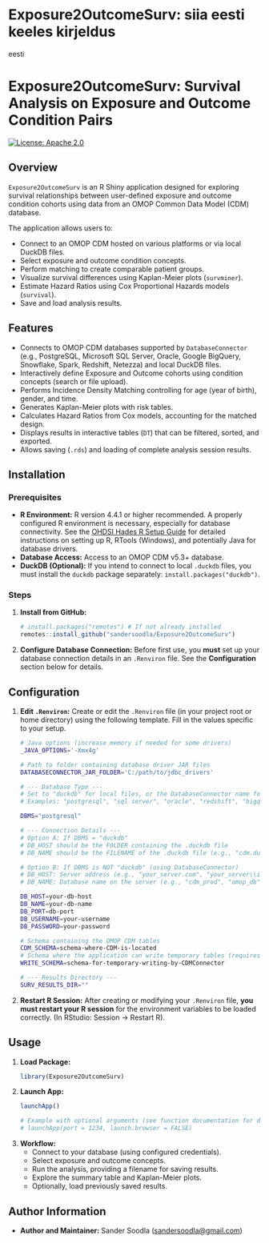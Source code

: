 # Exposure2OutcomeSurv: siia eesti keeles kirjeldus

eesti

# Exposure2OutcomeSurv: Survival Analysis on Exposure and Outcome Condition Pairs

[![License: Apache 2.0](https://img.shields.io/badge/License-Apache_2.0-blue.svg)](https://opensource.org/licenses/Apache-2.0)

## Overview

`Exposure2OutcomeSurv` is an R Shiny application designed for exploring survival relationships between user-defined exposure and outcome condition cohorts using data from an OMOP Common Data Model (CDM) database.

The application allows users to:
* Connect to an OMOP CDM hosted on various platforms or via local DuckDB files.
* Select exposure and outcome condition concepts.
* Perform matching to create comparable patient groups.
* Visualize survival differences using Kaplan-Meier plots (`survminer`).
* Estimate Hazard Ratios using Cox Proportional Hazards models (`survival`).
* Save and load analysis results.

## Features

* Connects to OMOP CDM databases supported by `DatabaseConnector` (e.g., PostgreSQL, Microsoft SQL Server, Oracle, Google BigQuery, Snowflake, Spark, Redshift, Netezza) and local DuckDB files.
* Interactively define Exposure and Outcome cohorts using condition concepts (search or file upload).
* Performs Incidence Density Matching controlling for age (year of birth), gender, and time.
* Generates Kaplan-Meier plots with risk tables.
* Calculates Hazard Ratios from Cox models, accounting for the matched design.
* Displays results in interactive tables (`DT`) that can be filtered, sorted, and exported.
* Allows saving (`.rds`) and loading of complete analysis session results.

## Installation

### Prerequisites

* **R Environment:** R version 4.4.1 or higher recommended. A properly configured R environment is necessary, especially for database connectivity. See the [OHDSI Hades R Setup Guide](https://ohdsi.github.io/Hades/rSetup.html) for detailed instructions on setting up R, RTools (Windows), and potentially Java for database drivers.
* **Database Access:** Access to an OMOP CDM v5.3+ database.
* **DuckDB (Optional):** If you intend to connect to local `.duckdb` files, you must install the `duckdb` package separately: `install.packages("duckdb")`.

### Steps

1.  **Install from GitHub:**
    ```R
    # install.packages("remotes") # If not already installed
    remotes::install_github("sandersoodla/Exposure2OutcomeSurv")
    ```

2.  **Configure Database Connection:** Before first use, you **must** set up your database connection details in an `.Renviron` file. See the **Configuration** section below for details.

## Configuration

1.  **Edit `.Renviron`:** Create or edit the `.Renviron` file (in your project root or home directory) using the following template. Fill in the values specific to your setup.

    ```bash
    # Java options (increase memory if needed for some drivers)
    _JAVA_OPTIONS='-Xmx4g'

    # Path to folder containing database driver JAR files
    DATABASECONNECTOR_JAR_FOLDER='C:/path/to/jdbc_drivers'

    # --- Database Type ---
    # Set to "duckdb" for local files, or the DatabaseConnector name for others
    # Examples: "postgresql", "sql server", "oracle", "redshift", "bigquery"
    
    DBMS="postgresql"
    
    # --- Connection Details ---
    # Option A: If DBMS = "duckdb"
    # DB_HOST should be the FOLDER containing the .duckdb file
    # DB_NAME should be the FILENAME of the .duckdb file (e.g., "cdm.duckdb")

    # Option B: If DBMS is NOT "duckdb" (using DatabaseConnector)
    # DB_HOST: Server address (e.g., "your_server.com", "your_server\\instance")
    # DB_NAME: Database name on the server (e.g., "cdm_prod", "omop_db")

    DB_HOST=your-db-host
    DB_NAME=your-db-name
    DB_PORT=db-port
    DB_USERNAME=your-username
    DB_PASSWORD=your-password

    # Schema containing the OMOP CDM tables
    CDM_SCHEMA=schema-where-CDM-is-located
    # Schema where the application can write temporary tables (requires WRITE access)
    WRITE_SCHEMA=schema-for-temporary-writing-by-CDMConnector

    # --- Results Directory ---
    SURV_RESULTS_DIR=""

    ```

2.  **Restart R Session:** After creating or modifying your `.Renviron` file, **you must restart your R session** for the environment variables to be loaded correctly. (In RStudio: Session -> Restart R).

## Usage

1.  **Load Package:**
    ```R
    library(Exposure2OutcomeSurv)
    ```
2.  **Launch App:**
    ```R
    launchApp()

    # Example with optional arguments (see function documentation for details):
    # launchApp(port = 1234, launch.browser = FALSE)
    ```
3.  **Workflow:**
    * Connect to your database (using configured credentials).
    * Select exposure and outcome concepts.
    * Run the analysis, providing a filename for saving results.
    * Explore the summary table and Kaplan-Meier plots.
    * Optionally, load previously saved results.

## Author Information
* **Author and Maintainer:** Sander Soodla (<sandersoodla@gmail.com>)
